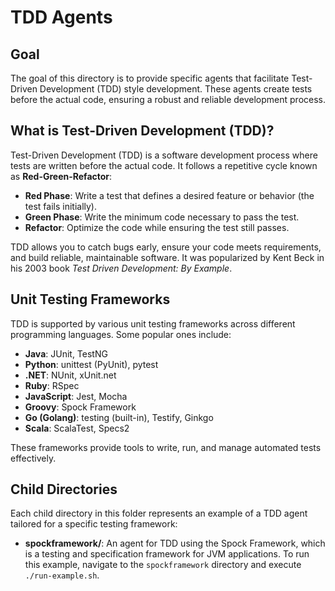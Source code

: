 # TDD Agents

## Goal

The goal of this directory is to provide specific agents that facilitate Test-Driven Development (TDD) style development. These agents create tests before the actual code, ensuring a robust and reliable development process.

## What is Test-Driven Development (TDD)?

Test-Driven Development (TDD) is a software development process where tests are written before the actual code. It follows a repetitive cycle known as **Red-Green-Refactor**:

- **Red Phase**: Write a test that defines a desired feature or behavior (the test fails initially).
- **Green Phase**: Write the minimum code necessary to pass the test.
- **Refactor**: Optimize the code while ensuring the test still passes.

TDD allows you to catch bugs early, ensure your code meets requirements, and build reliable, maintainable software. It was popularized by Kent Beck in his 2003 book *Test Driven Development: By Example*.

## Unit Testing Frameworks

TDD is supported by various unit testing frameworks across different programming languages. Some popular ones include:

- **Java**: JUnit, TestNG
- **Python**: unittest (PyUnit), pytest
- **.NET**: NUnit, xUnit.net
- **Ruby**: RSpec
- **JavaScript**: Jest, Mocha
- **Groovy**: Spock Framework
- **Go (Golang)**: testing (built-in), Testify, Ginkgo
- **Scala**: ScalaTest, Specs2

These frameworks provide tools to write, run, and manage automated tests effectively.

## Child Directories

Each child directory in this folder represents an example of a TDD agent tailored for a specific testing framework:

- **spockframework/**: An agent for TDD using the Spock Framework, which is a testing and specification framework for JVM applications. To run this example, navigate to the `spockframework` directory and execute `./run-example.sh`.
